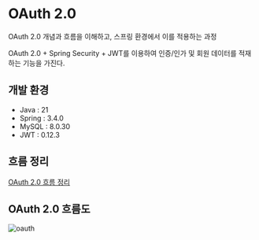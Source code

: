 # OAuth 2.0
OAuth 2.0 개념과 흐름을 이해하고, 스프링 환경에서 이를 적용하는 과정

OAuth 2.0 + Spring Security + JWT를 이용하여 인증/인가 및 회원 데이터를 적재하는 기능을 가진다.

## 개발 환경
- Java : 21
- Spring : 3.4.0
- MySQL : 8.0.30
- JWT : 0.12.3

## 흐름 정리
[OAuth 2.0 흐름 정리](https://velog.io/@hozzi03/OAuth-2.0-%ED%9D%90%EB%A6%84-%EC%A0%95%EB%A6%AC)

## OAuth 2.0 흐름도

![oauth](https://github.com/user-attachments/assets/ccd65cb3-0f36-405d-b818-206cf41dfab1)
